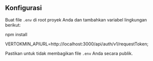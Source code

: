 ## Konfigurasi

Buat file `.env` di root proyek Anda dan tambahkan variabel lingkungan berikut:

npm install

VERTOKMIN_APIURL=http://localhost:3000/api/auth/v1/requestToken;

Pastikan untuk tidak membagikan file `.env` Anda secara publik.
